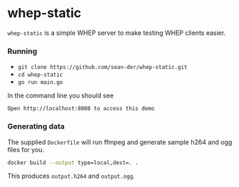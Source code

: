 # whep-static

`whep-static` is a simple WHEP server to make testing WHEP clients easier.

### Running

* `git clone https://github.com/sean-der/whep-static.git`
* `cd whep-static`
* `go run main.go`

In the command line you should see

```
Open http://localhost:8080 to access this demo
```

### Generating data

The supplied `Dockerfile` will run ffmpeg and generate sample h264 and ogg files for you.

```bash
docker build --output type=local,dest=. .
```

This produces `output.h264` and `output.ogg`.